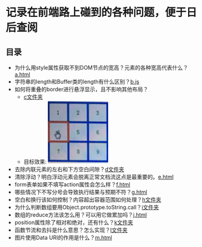 # 记录在前端路上碰到的各种问题，便于日后查阅

## 目录
- 为什么用style属性获取不到DOM节点的宽高？元素的各种宽高代表什么？[a.html](./a.html)
- 字符串的length和Buffer类的length有什么区别？[b.js](./b.js)
- 如何将重叠的border进行悬浮显示，且不影响其他布局？
	* [c文件夹](./c)
	* 目标效果:![example](./c/target.png "目标效果")
- 去除内联元素的左右和下方空白间隙？[d文件夹](./d)
- 清除浮动？明白浮动元素会脱离正常文档流这点是最重要的。[e.html](./e.html)
- form表单如果不填写action属性会怎么样？[f.html](./f.html)
- 哪些情况下不写分号会导致执行结果与预期不符？[g.html](./g.html)
- 空白和换行该如何控制？内容超出容器范围如何处理？[h文件夹](./h)
- 为什么判断数组要用Object.prototype.toString.call？[i文件夹](./i)
- 数组的reduce方法该怎么用？可以用它做累加吗？[j.html](./j.html)
- position属性除了相对和绝对，还有什么？[k文件夹](./k)
- 函数节流和去抖是什么意思？怎么实现？[l文件夹](./l)
- 图片使用Data URI的作用是什么？[m.html](m.html)